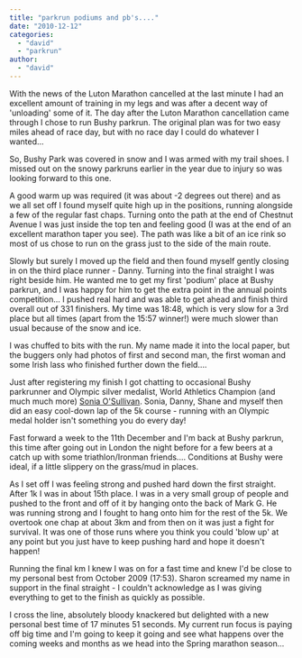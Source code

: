 ```yaml
---
title: "parkrun podiums and pb's...."
date: "2010-12-12"
categories: 
  - "david"
  - "parkrun"
author: 
  - "david"
---
```


With the news of the Luton Marathon cancelled at the last minute I had an excellent amount of training in my legs and was after a decent way of 'unloading' some of it. The day after the Luton Marathon cancellation came through I chose to run Bushy parkrun. The original plan was for two easy miles ahead of race day, but with no race day I could do whatever I wanted...

So, Bushy Park was covered in snow and I was armed with my trail shoes. I missed out on the snowy parkruns earlier in the year due to injury so was looking forward to this one.

A good warm up was required (it was about -2 degrees out there) and as we all set off I found myself quite high up in the positions, running alongside a few of the regular fast chaps. Turning onto the path at the end of Chestnut Avenue I was just inside the top ten and feeling good (I was at the end of an excellent marathon taper you see). The path was like a bit of an ice rink so most of us chose to run on the grass just to the side of the main route.

Slowly but surely I moved up the field and then found myself gently closing in on the third place runner - Danny. Turning into the final straight I was right beside him. He wanted me to get my first 'podium' place at Bushy parkrun, and I was happy for him to get the extra point in the annual points competition... I pushed real hard and was able to get ahead and finish third overall out of 331 finishers. My time was 18:48, which is very slow for a 3rd place but all times (apart from the 15:57 winner!) were much slower than usual because of the snow and ice.

I was chuffed to bits with the run. My name made it into the local paper, but the buggers only had photos of first and second man, the first woman and some Irish lass who finished further down the field....

Just after registering my finish I got chatting to occasional Bushy parkrunner and Olympic silver medalist, World Athletics Champion (and much much more) [Sonia O'Sullivan](http://en.wikipedia.org/wiki/Sonia_O'Sullivan). Sonia, Danny, Shane and myself then did an easy cool-down lap of the 5k course - running with an Olympic medal holder isn't something you do every day!

Fast forward a week to the 11th December and I'm back at Bushy parkrun, this time after going out in London the night before for a few beers at a catch up with some triathlon/Ironman friends.... Conditions at Bushy were ideal, if a little slippery on the grass/mud in places.

As I set off I was feeling strong and pushed hard down the first straight. After 1k I was in about 15th place. I was in a very small group of people and pushed to the front and off of it by hanging onto the back of Mark G. He was running strong and I fought to hang onto him for the rest of the 5k. We overtook one chap at about 3km and from then on it was just a fight for survival. It was one of those runs where you think you could 'blow up' at any point but you just have to keep pushing hard and hope it doesn't happen!

Running the final km I knew I was on for a fast time and knew I'd be close to my personal best from October 2009 (17:53). Sharon screamed my name in support in the final straight - I couldn't acknowledge as I was giving everything to get to the finish as quickly as possible.

I cross the line, absolutely bloody knackered but delighted with a new personal best time of 17 minutes 51 seconds. My current run focus is paying off big time and I'm going to keep it going and see what happens over the coming weeks and months as we head into the Spring marathon season...
